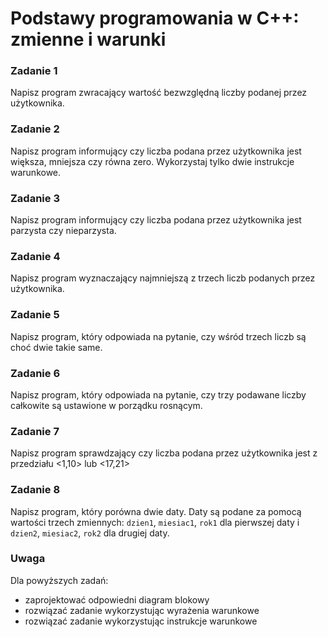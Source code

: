 # Podstawy programowania w C++: zmienne i warunki


### Zadanie 1
Napisz program zwracający wartość bezwzględną liczby podanej przez użytkownika.

### Zadanie 2
Napisz program informujący czy liczba podana przez użytkownika jest większa, mniejsza czy równa zero. Wykorzystaj tylko dwie instrukcje warunkowe.

### Zadanie 3
Napisz program informujący czy liczba podana przez użytkownika jest parzysta czy nieparzysta.

### Zadanie 4
Napisz program wyznaczający najmniejszą z trzech liczb podanych przez użytkownika.

### Zadanie 5
Napisz program, który odpowiada na pytanie, czy wśród trzech liczb są choć dwie takie same.

### Zadanie 6
Napisz program, który odpowiada na pytanie, czy trzy podawane liczby całkowite są ustawione w porządku rosnącym.

### Zadanie 7
Napisz program sprawdzający czy liczba podana przez użytkownika jest z przedziału <1,10> lub <17,21>

### Zadanie 8
Napisz program, który porówna dwie daty. Daty są podane za pomocą wartości trzech zmiennych: `dzien1`, `miesiac1`, `rok1` dla pierwszej daty i 
`dzien2`, `miesiac2`, `rok2` dla drugiej daty.

### Uwaga
Dla powyższych zadań: 
- zaprojektować odpowiedni diagram blokowy
- rozwiązać zadanie wykorzystując wyrażenia warunkowe
- rozwiązać zadanie wykorzystując instrukcje warunkowe

